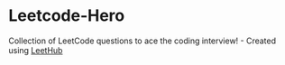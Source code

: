 # Leetcode-Hero
Collection of LeetCode questions to ace the coding interview! - Created using [LeetHub](https://github.com/QasimWani/LeetHub)
